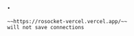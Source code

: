 <!-- <p align="center">
  <a href="https://github.com/RoSocket/rosocket">
  	<img width="600" src="https://github.com/RoSocket/rosocket/assets/130825965/f795c24e-dcf0-4fe3-b482-98fe7809e923">
  </a>
</p>

<p align="center">
  <img src="https://img.shields.io/github/license/rosocket/rosocket" alt="GitHub License">
  <img src="https://img.shields.io/github/downloads/RoSocket/rosocket/total" alt="GitHub Downloads">
</p>

---

<p align="center">
  <a href="#api">API documentation</a> •
  <a href="#simple-example">Examples</a> •
  <a href="#self-hosting-the-server">Self-hosting</a>
</p>

## Installation

Wally:

```toml
[dependencies]
Socket = "RoSocket/rosocket@1.0.1"
```

Roblox Model:
Click [here](https://create.roblox.com/store/asset/17132752732/RoSocket) or
Download from [Releases](https://github.com/RoSocket/rosocket/releases)
(we recommend you get the marketplace one which will always be the latest one)

## API

For RoSocket to work correctly, you must enable in-game HTTP requests & self-host the server!
If you want faster replies, then navigate to the **reader module** > **SOCKET_SERVER_UPDATES**, set it to 0.10 or less, minimum is 0.02 before ratelimits start to appear.

**Functions:**

```Lua
function RoSocket.Connect(socket: string): (any?) -> (table)
```

**Keys:**

```Lua
string RoSocket.Version
```

**Socket:**
```Lua
function socket.Disconnect(...: any): (boolean) -> (boolean)
function socket.Send(msg: string?): (boolean) -> (boolean)
RBXScriptSignal socket.OnDisconnect()
RBXScriptSignal socket.OnMessageReceived(msg: string?)
RBXScriptSignal socket.OnErrorReceived(err: string?)
string socket.UUID -- Universal Unique Identifier
string socket.Socket -- Socket link (e.g: wss://hello.com)
string socket.binaryType -- buffer (doesn't modify way of requests)
string socket.readyState -- OPEN/CLOSED
object socket.Messages
object socket.Errors
```

## Simple Example

```Lua
local RoSocket = require(script.RoSocket)

-- Http service requests should be enabled for this to work, and a correct server should be set in the Reader module.
local Success, Socket = pcall(RoSocket.Connect, "wss://echo.websocket.org")
if Success ~= false then 
	print(`Socket's Universal Unique Identifier: {Socket.UUID}`) -- ...
	print(`Socket's URL is:	 {Socket.Socket}`) -- wss://echo.websocket.org
	print(`Socket's state is: {Socket.readyState}`) -- OPEN
	print(`Socket's binary Type is: {Socket.binaryType}`) -- buffer (read-only)
	print(`Socket's amount of messages: {#Socket.Messages}`)
	print(`Socket's amount of errors: {#Socket.Errors}`)
	Socket.OnDisconnect:Connect(function(...: any?)
		warn(`Socket {Socket.Socket} was disconnected!`)
	end)
	Socket.OnMessageReceived:Connect(function(msg: string?)
		warn(`Message from {Socket.Socket}: {tostring(msg)}`)
	end)
	Socket.OnErrorReceived:Connect(function(err: string?)
		error(`Error from {Socket.Socket}: {tostring(err)}`)
	end)
	local Suc1 = Socket.Send("Hello World!") -- First message
	print(`Socket first message {Suc1 == true and "has been sent successfully!" or "has failed to send!"}`)
	local Suc2 = Socket.Send("Hello World!") -- Repeated message
	print(`Socket repeated message {Suc2 == true and "has been sent successfully!" or "has failed to send!"}`)
	local Suc3 = Socket.Send("Goodbye World!") -- Second message
	print(`Socket second message {Suc3 == true and "has been sent successfully!" or "has failed to send!"}`)
	Socket.Disconnect()
	Socket.Send("Hello World!") -- Throws a warning in the output saying you can't send messages to a disconnected socket
	print(`Socket's state is: {Socket.readyState}`) -- CLOSED
	print(`Socket's amount of messages: {#Socket.Messages}`)
else
	warn("Failed to connect to websocket!")
end
```

## Self-hosting the server
1. Download the entire RoSocket repository by clicking on **Code** > **Download ZIP**
2. Extract the ZIP file, and cut the "server" folder. Paste the contents of the folder inside a directory of your choice/folder.
3. Open a shell and run:
```npm
npm install express ws
```
4. You're good to go! Optional is to change the default port & default host.<br>

[(Back to top)](#installation) -->

## .
```url
~~https://rosocket-vercel.vercel.app/~~
will not save connections
```
